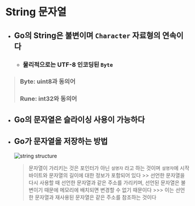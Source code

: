 # String 문자열

* ## Go의 String은 불변이며 ```Character``` 자료형의 연속이다
    * ### 물리적으로는 UTF-8 인코딩된 ```Byte```

> ### Byte: uint8과 동의어
> ### Rune: int32와 동의어

* ## Go의 문자열은 슬라이싱 사용이 가능하다

* ## Go가 문자열을 저장하는 방법
    ![string structure](image.png)
    > 문자열이 가리키는 것은 포인터가 아닌 ```설명자``` 라고 하는 것이며 ```설명자```에 시작바이트와 문자열의 길이에 대한 정보가 포함되어 있다
        >> 선언한 문자열을 다시 사용할 때 선언한 문자열과 같은 주소를 가리키며, 선언된 문자열은 불변이기 때문에 메모리에 배치되면 변경할 수 없기 때문이다
            >>> 이는 선언한 문자열과 재사용된 문자열은 같은 주소를 참조하는 것이다